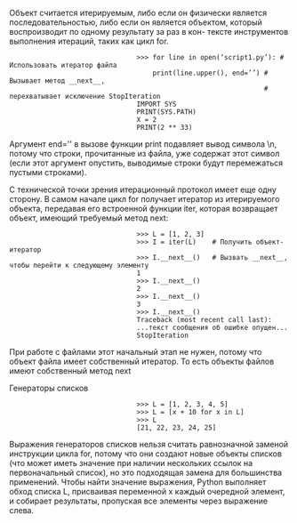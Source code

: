 Объект считается итерируемым, либо если он физически является последовательностью, либо если он является объектом, который воспроизводит по одному результату за раз в кон- тексте инструментов выполнения итераций, таких как цикл for.

                                    >>> for line in open(‘script1.py’): # Использовать итератор файла
                                        print(line.upper(), end=’’) # Вызывает метод __next__,
                                                                    # перехватывает исключение StopIteration
                                    IMPORT SYS
                                    PRINT(SYS.PATH)
                                    X = 2
                                    PRINT(2 ** 33)

Аргумент end='' в вызове функции print подавляет вывод символа \n, потому что строки, прочитанные из файла, уже содержат этот символ (если этот аргумент опустить, выводимые строки будут перемежаться пустыми строками).

С технической точки зрения итерационный протокол имеет еще одну сторону. В самом начале цикл for получает итератор из итерируемого объекта, передавая его встроенной функции iter, которая возвращает объект, имеющий требуемый метод next:

                                    >>> L = [1, 2, 3]
                                    >>> I = iter(L)    # Получить объект-итератор
                                    >>> I.__next__()   # Вызвать __next__, чтобы перейти к следующему элементу
                                    1
                                    >>> I.__next__()
                                    2
                                    >>> I.__next__()
                                    3
                                    >>> I.__next__()
                                    Traceback (most recent call last):
                                    ...текст сообщения об ошибке опущен...
                                    StopIteration

При работе с файлами этот начальный этап не нужен, потому что объект файла имеет собственный итератор. То есть объекты файлов имеют собственный метод next

Генераторы списков

                                    >>> L = [1, 2, 3, 4, 5]
                                    >>> L = [x + 10 for x in L]
                                    >>> L
                                    [21, 22, 23, 24, 25]
                                    
Выражения генераторов списков нельзя считать равнозначной заменой инструкции цикла for, потому что они создают новые объекты списков (что может иметь значение при наличии нескольких ссылок на первоначальный список), но это подходящая замена для большинства применений. Чтобы найти значение выражения, Python выполняет обход списка L, присваивая переменной x каждый очередной элемент, и собирает результаты, пропуская все элементы через выражение слева.